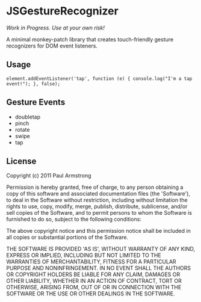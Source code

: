 JSGestureRecognizer
===================

_Work in Progress. Use at your own risk!_

A minimal monkey-patch library that creates touch-friendly gesture recognizers for DOM event listeners.

Usage
-----

    element.addEventListener('tap', function (e) { console.log("I'm a tap event!"); }, false);

Gesture Events
--------------

* doubletap
* pinch
* rotate
* swipe
* tap

License
-------

Copyright (c) 2011 Paul Armstrong

Permission is hereby granted, free of charge, to any person obtaining a copy of this software and associated documentation files (the 'Software'), to deal in the Software without restriction, including without limitation the rights to use, copy, modify, merge, publish, distribute, sublicense, and/or sell copies of the Software, and to permit persons to whom the Software is furnished to do so, subject to the following conditions:

The above copyright notice and this permission notice shall be included in all copies or substantial portions of the Software.

THE SOFTWARE IS PROVIDED 'AS IS', WITHOUT WARRANTY OF ANY KIND, EXPRESS OR IMPLIED, INCLUDING BUT NOT LIMITED TO THE WARRANTIES OF MERCHANTABILITY, FITNESS FOR A PARTICULAR PURPOSE AND NONINFRINGEMENT. IN NO EVENT SHALL THE AUTHORS OR COPYRIGHT HOLDERS BE LIABLE FOR ANY CLAIM, DAMAGES OR OTHER LIABILITY, WHETHER IN AN ACTION OF CONTRACT, TORT OR OTHERWISE, ARISING FROM, OUT OF OR IN CONNECTION WITH THE SOFTWARE OR THE USE OR OTHER DEALINGS IN THE SOFTWARE.
